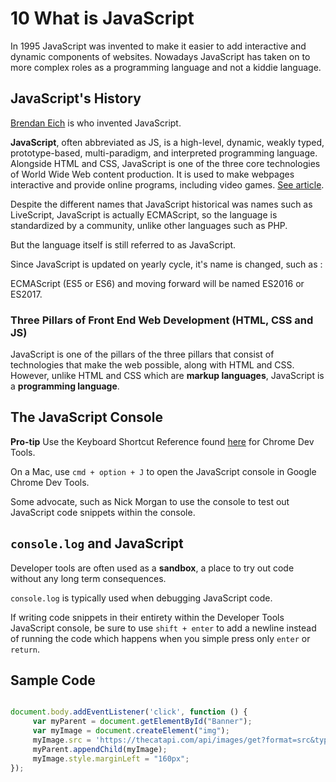 
# 10 What is JavaScript

In 1995 JavaScript was invented to make it easier to add interactive and dynamic components of websites. Nowadays JavaScript has taken on to more complex roles as a programming language and not a kiddie language.

## JavaScript's History

[Brendan Eich](https://en.wikipedia.org/wiki/Brendan_Eich) is who invented JavaScript.

**JavaScript**, often abbreviated as JS, is a high-level, dynamic, weakly typed, prototype-based, multi-paradigm, and interpreted programming language. Alongside HTML and CSS, JavaScript is one of the three core technologies of World Wide Web content production. It is used to make webpages interactive and provide online programs, including video games. [See article](https://en.wikipedia.org/wiki/JavaScript).

Despite the different names that JavaScript historical was names such as LiveScript, JavaScript is actually ECMAScript, so the language is standardized by a community, unlike other languages such as PHP.

But the language itself is still referred to as JavaScript.

Since JavaScript is updated on yearly cycle, it's name is changed, such as :

ECMAScript (ES5 or ES6) and moving forward will be named ES2016 or ES2017.

### Three Pillars of Front End Web Development (HTML, CSS and JS)

JavaScript is one of the pillars of the three pillars that consist of technologies that make the web possible, along with HTML and CSS. However, unlike HTML and CSS which are **markup languages**, JavaScript is a **programming language**.


## The JavaScript Console

**Pro-tip** Use the Keyboard Shortcut Reference found [here](https://developers.google.com/web/tools/chrome-devtools/shortcuts) for Chrome Dev Tools.

On a Mac, use `cmd + option + J` to open the JavaScript console in Google Chrome Dev Tools.

Some advocate, such as Nick Morgan to use the console to test out JavaScript code snippets within the console.


## `console.log` and JavaScript

Developer tools are often used as a **sandbox**, a place to try out code without any long term consequences.

`console.log` is typically used when debugging JavaScript code.

If writing code snippets in their entirety within the Developer Tools JavaScript console, be sure to use `shift + enter` to add a newline instead of running the code which happens when you simple press only `enter` or `return`.

## Sample Code

```javascript

document.body.addEventListener('click', function () {
     var myParent = document.getElementById("Banner"); 
     var myImage = document.createElement("img");
     myImage.src = 'https://thecatapi.com/api/images/get?format=src&type=gif';
     myParent.appendChild(myImage);
     myImage.style.marginLeft = "160px";
});

```


